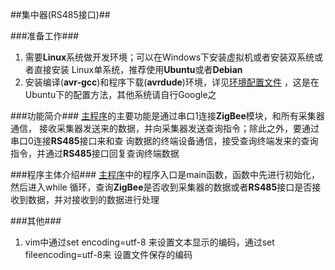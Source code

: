 ##集中器(RS485接口)##

###准备工作###
1. 需要**Linux**系统做开发环境；可以在Windows下安装虚拟机或者安装双系统或者直接安装
Linux单系统，推荐使用**Ubuntu**或者**Debian**
2. 安装编译(**avr-gcc**)和程序下载(**avrdude**)环境，详见[环境配置文件](./Configs/EnvironmetEstablish.txt)
，这是在Ubuntu下的配置方法，其他系统请自行Google之

###功能简介###
[主程序](./ZigbeeCoordinator_485.c)的主要功能是通过串口1连接**ZigBee**模块，和所有采集器通信，
接收采集器发送来的数据，并向采集器发送查询指令；除此之外，要通过串口0连接**RS485**接口来和查
询数据的终端设备通信，接受查询终端发来的查询指令，并通过**RS485**接口回复查询终端数据

###程序主体介绍###
[主程序](./ZigbeeCoordinator_485.c)中的程序入口是main函数，函数中先进行初始化，然后进入while
循环，查询**ZigBee**是否收到采集器的数据或者**RS485**接口是否接收到数据，并对接收到的数据进行处理

###其他###
1. vim中通过set encoding=utf-8 来设置文本显示的编码，通过set fileencoding=utf-8来
设置文件保存的编码
